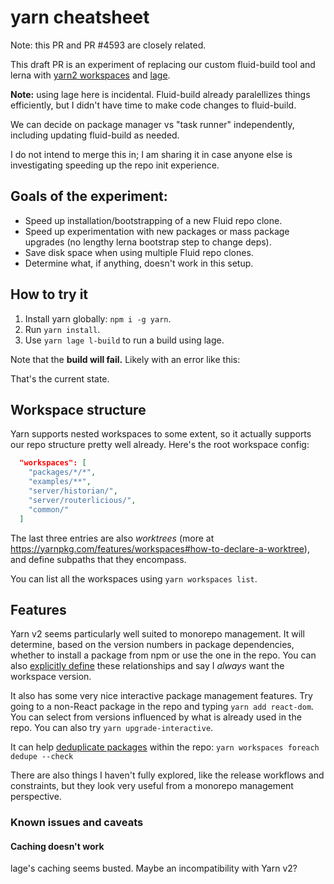 # yarn cheatsheet

Note: this PR and PR #4593 are closely related.

This draft PR is an experiment of replacing our custom fluid-build tool and lerna with [yarn2
workspaces](https://yarnpkg.com/features/workspaces) and [lage](https://microsoft.github.io/lage/).

**Note:** using lage here is incidental. Fluid-build already paralellizes things efficiently, but I didn't have time to
make code changes to fluid-build.

We can decide on package manager vs "task runner" independently, including updating fluid-build as needed.

I do not intend to merge this in; I am sharing it in case anyone else is investigating speeding up the repo init
experience.

## Goals of the experiment:

- Speed up installation/bootstrapping of a new Fluid repo clone.
- Speed up experimentation with new packages or mass package upgrades (no lengthy lerna bootstrap step to change deps).
- Save disk space when using multiple Fluid repo clones.
- Determine what, if anything, doesn't work in this setup.

## How to try it

1. Install yarn globally: `npm i -g yarn`.
1. Run `yarn install`.
1. Use `yarn lage l-build` to run a build using lage.

Note that the **build will fail.** Likely with an error like this:

That's the current state.

## Workspace structure

Yarn supports nested workspaces to some extent, so it actually supports our repo structure pretty well already. Here's
the root workspace config:

```json
  "workspaces": [
    "packages/*/*",
    "examples/**",
    "server/historian/",
    "server/routerlicious/",
    "common/"
  ]
```

The last three entries are also _worktrees_ (more at
<https://yarnpkg.com/features/workspaces#how-to-declare-a-worktree>), and define subpaths that they encompass.

You can list all the workspaces using `yarn workspaces list`.

## Features

Yarn v2 seems particularly well suited to monorepo management. It will determine, based on the version numbers in
package dependencies, whether to install a package from npm or use the one in the repo. You can also [explicitly
define][1] these relationships and say I _always_ want the workspace version.

It also has some very nice interactive package management features. Try going to a non-React package in the repo and
typing `yarn add react-dom`. You can select from versions influenced by what is already used in the repo. You can also
try `yarn upgrade-interactive`.

It can help [deduplicate packages][2] within the repo: `yarn workspaces foreach dedupe --check`

There are also things I haven't fully explored, like the release workflows and constraints, but they look very useful
from a monorepo management perspective.

[1]: https://yarnpkg.com/features/workspaces#workspace-ranges-workspace
[2]: https://yarnpkg.com/cli/dedupe

### Known issues and caveats

#### Caching doesn't work

lage's caching seems busted. Maybe an incompatibility with Yarn v2?

#### 

